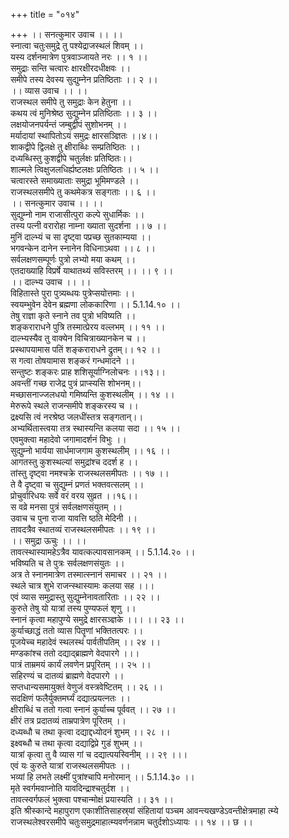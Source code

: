 +++
title = "०१४"

+++
।। सनत्कुमार उवाच ।। ।।  
स्नात्वा चतुःसमुद्रे तु पश्येद्राजस्थलं शिवम् ।।  
यस्य दर्शनमात्रेण पुत्रवाञ्जायते नरः ।। १ ।।  
समुद्राः सन्ति चत्वारः क्षारक्षीरदधीक्षवः ।।  
समीपे तस्य देवस्य सुद्युम्नेन प्रतिष्ठिताः ।। २ ।।  
।। व्यास उवाच ।। ।।  
राजस्थल समीपे तु समुद्राः केन हेतुना ।।  
कथय त्वं मुनिश्रेष्ठ सुद्युम्नेन प्रतिष्ठिताः ।। ३ ।।  
लक्षयोजनपर्यन्तं जम्बुद्वीपं सुशोभनम् ।।  
मर्यादायां स्थापितोऽयं समुद्रः क्षारसञ्ज्ञितः ।।४।।  
शाकद्वीपे द्विलक्षे तु क्षीराब्धिः सम्प्रतिष्ठितः ।।  
दध्यब्धिस्तु कुशद्वीपे चतुर्लक्षः प्रतिष्ठितः।।  
शाल्मले त्विक्षुजलधिर्ह्यष्टलक्षः प्रतिष्ठितः ।। ५ ।।  
चत्वारस्ते समाख्याताः समुद्रा भूमिमण्डले ।।  
राजस्थलसमीपे तु कथमेकत्र सङ्गताः ।। ६ ।।  
।। सनत्कुमार उवाच ।। ।।  
सुद्युम्नो नाम राजासीत्पुरा कल्पे सुधार्मिकः ।।  
तस्य पत्नी वरारोहा नाम्ना ख्याता सुदर्शना ।। ७ ।।  
मुनिं दाल्भ्यं च सा दृष्ट्वा पप्रच्छ सुतकाम्यया ।।  
भगवन्केन दानेन स्नानेन विधिनाऽथवा ।। ८ ।।  
सर्वलक्षणसम्पूर्णः पुत्रो लभ्यो मया कथम् ।।  
एतदाख्याहि विप्रर्षे याथातथ्यं सविस्तरम् ।। ।। ९ ।।  
।। दाल्भ्य उवाच ।। ।।  
विहितास्ते पुरा पुत्र्यब्धयः पुत्रेप्सयोत्तमाः ।।  
स्वयम्भुवेन देवेन ब्रह्मणा लोककारिणा ।। 5.1.14.१० ।।  
तेषु राज्ञा कृते स्नाने तव पुत्रो भविष्यति ।।  
शङ्कराराधने पुत्रि तस्मात्प्रेरय वल्लभम् ।। ११ ।।  
दाल्भ्यस्यैव तु वाक्येन विचित्राख्यानकेन च ।।  
प्रस्थापयामास पतिं शङ्कराराधने द्रुतम्।। १२ ।।  
स गत्वा तोषयामास शङ्करं गन्धमादने ।।  
सन्तुष्टः शङ्करः प्राह शशिसूर्याग्निलोचनः ।।१३।।  
अवन्तीं गच्छ राजेद्र पुत्रं प्राप्स्यसि शोभनम्।।  
मच्छासनाज्जलधयो गमिष्यन्ति कुशस्थलीम् ।। १४ ।।  
मेरुरूपे स्थले राजन्समीपे शङ्करस्य च ।।  
द्रक्ष्यसि त्वं नरश्रेष्ठ जलधींस्तत्र सङ्गतान्।।  
अभ्यर्थितास्त्वया तत्र स्थास्यन्ति कलया सदा ।। १५ ।।  
एवमुक्त्वा महादेवो जगामादर्शनं विभुः ।।  
सुद्युम्नो भार्यया सार्धमाजगाम कुशस्थलीम् ।। १६ ।।  
आगतस्तु कुशस्थल्यां समुद्रांश्च ददर्श ह ।।  
तांस्तु दृष्ट्वा नमश्चक्रे राजस्थलसमीपतः ।। १७ ।।  
ते वै दृष्ट्वा च सुद्युम्नं प्रणतं भक्तवत्सलम् ।।  
प्रोचुर्वारिधयः सर्वे वरं वरय सुव्रत ।।१६।।  
स वव्रे मनसा पुत्रं सर्वलक्षणसंयुतम् ।।  
उवाच च पुना राजा यावत्ति ष्ठति मेदिनी ।।  
तावदत्रैव स्थातव्यं राजस्थलसमीपतः ।। १९ ।।  
।। समुद्रा ऊचुः ।। ।।  
तावत्स्थास्यामहेऽत्रैव यावत्कल्पावसानकम् ।। 5.1.14.२० ।।  
भविष्यति च ते पुत्रः सर्वलक्षणसंयुतः ।।  
अत्र ते स्नानमात्रेण तस्मात्स्नानं समाचर ।। २१ ।।  
स्थले चात्र शुभे राजन्स्थास्यामः कलया सह ।।।  
एवं व्यास समुद्रास्तु सुद्युम्नेनावतारिताः ।। २२ ।।  
कुरुते तेषु यो यात्रां तस्य पुण्यफलं शृणु ।।  
स्नानं कृत्वा महापुण्ये समुद्रे क्षारसञ्ज्ञके ।।। ।। २३ ।।  
कुर्याच्छाद्धं ततो व्यास पितॄणां भक्तितत्परः ।।  
पूजयेच्च महादेवं स्थलस्थं पार्वतीपतिम् ।। २४ ।।  
मण्डकांश्च ततो दद्याद्ब्राह्मणे वेदपारगे ।।।  
पात्रं ताम्रमयं कार्यं लवणेन प्रपूरितम् ।। २५ ।।  
सहिरण्यं च दातव्यं ब्राह्मणे वेदपारगे ।।  
सप्तधान्यसमायुक्तं वेणुजं वस्त्रवेष्टितम् ।। २६ ।।  
सदक्षिणं फलैर्युक्तमर्घ्यं दद्यात्प्रयत्नतः ।।  
क्षीराब्धिं च ततो गत्वा स्नानं कुर्याच्च पूर्ववत् ।। २७ ।।  
क्षीरं तत्र प्रदातव्यं ताम्रपात्रेण पूरितम् ।।  
दध्यब्धौ च तथा कृत्वा दद्याद्दध्योदनं शुभम् ।। २८ ।।  
इक्ष्वब्धौ च तथा कृत्वा दद्याद्विप्रे गुडं शुभम् ।।  
यात्रां कृत्वा तु वै व्यास गां च दद्यात्पयस्विनीम् ।। २९ ।।।  
एवं यः कुरुते यात्रां राजस्थलसमीपतः ।।  
भव्यां हि लभते लक्ष्मीं पुत्रांश्चापि मनोरमान् ।। 5.1.14.३० ।।  
मृते स्वर्गमवाप्नोति यावदिन्द्राश्चतुर्दश ।।  
तावत्स्वर्गफलं भुक्त्वा पश्चान्मोक्षं प्रयास्यति ।। ३१ ।।  
इति श्रीस्कान्दे महापुराण एकाशीतिसाहस्र्यां संहितायां पञ्चम आवन्त्यखण्डेऽवन्तीक्षेत्रमाहा त्म्ये राजस्थलेश्वरसमीपे चतुःसमुद्रमाहात्म्यवर्णनन्नाम चतुर्दशोऽध्यायः ।। १४ ।। छ ।।